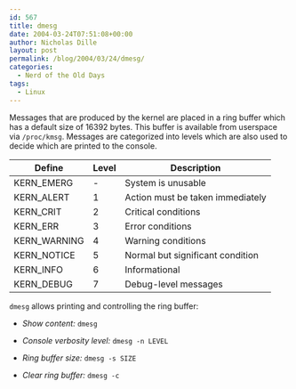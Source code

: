 ```yaml
---
id: 567
title: dmesg
date: 2004-03-24T07:51:08+00:00
author: Nicholas Dille
layout: post
permalink: /blog/2004/03/24/dmesg/
categories:
  - Nerd of the Old Days
tags:
  - Linux
---
```

Messages that are produced by the kernel are placed in a ring buffer which has a default size of 16392 bytes. This buffer is available from userspace via `/proc/kmsg`. Messages are categorized into levels which are also used to decide which are printed to the console.<!--more-->

Define       | Level | Description
-------------|-------|------------
KERN_EMERG   | -     | System is unusable
KERN_ALERT   | 1     | Action must be taken immediately
KERN_CRIT    | 2     | Critical conditions
KERN_ERR     | 3     | Error conditions
KERN_WARNING | 4     | Warning conditions
KERN_NOTICE  | 5     | Normal but significant condition
KERN_INFO    | 6     | Informational
KERN_DEBUG   | 7     | Debug-level messages

`dmesg` allows printing and controlling the ring buffer:

* _Show content:_ `dmesg`

* _Console verbosity level:_ `dmesg -n LEVEL`

* _Ring buffer size:_ `dmesg -s SIZE`

* _Clear ring buffer:_ `dmesg -c`